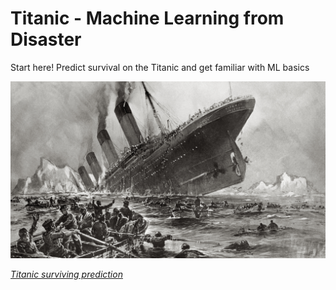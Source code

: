 # Titanic - Machine Learning from Disaster
Start here! Predict survival on the Titanic and get familiar with ML basics

![alt text](images/titanic_sinking.jpeg)

*[Titanic surviving prediction](https://titanic-survivor-vbnnt.herokuapp.com/)*
